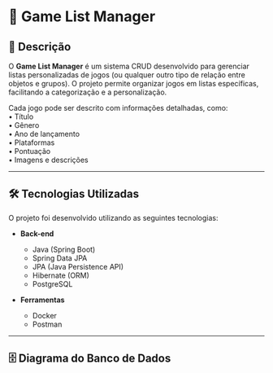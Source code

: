 # 📌 Game List Manager  

## 📖 Descrição  
O **Game List Manager** é um sistema CRUD desenvolvido para gerenciar listas personalizadas de jogos (ou qualquer outro tipo de relação entre objetos e grupos). O projeto permite organizar jogos em listas específicas, facilitando a categorização e a personalização.  

Cada jogo pode ser descrito com informações detalhadas, como:  
• Título  
• Gênero  
• Ano de lançamento  
• Plataformas  
• Pontuação  
• Imagens e descrições  

---

## 🛠️ Tecnologias Utilizadas  
O projeto foi desenvolvido utilizando as seguintes tecnologias:  

- **Back-end**  
  - Java (Spring Boot)  
  - Spring Data JPA  
  - JPA (Java Persistence API)  
  - Hibernate (ORM)  
  - PostgreSQL  

- **Ferramentas**  
  - Docker  
  - Postman  

---

## 🗄️ Diagrama do Banco de Dados  

